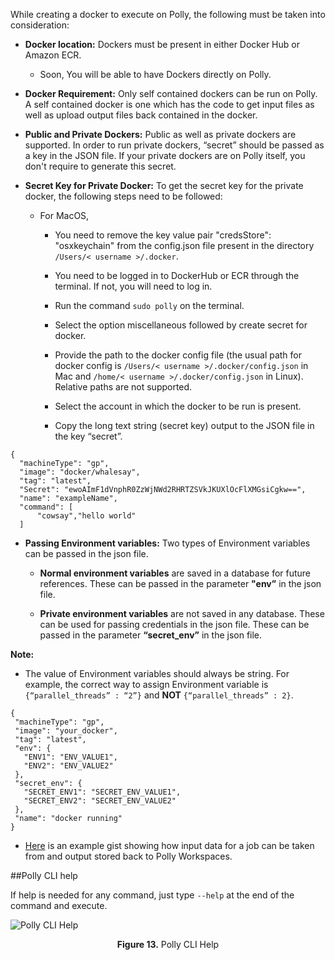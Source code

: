 While creating a docker to execute on Polly, the following must be taken into consideration:

*  **Docker location:** Dockers must be present in either Docker Hub or Amazon ECR.
      * Soon, You will be able to have Dockers directly on Polly.

*   **Docker Requirement:** Only self contained dockers can be run on Polly. A self contained docker is one which has the code to get input files as well as upload output files back contained in the docker.

*   **Public and Private Dockers:** Public as well as private dockers are supported. In order to run private dockers, “secret” should be passed as a key in the JSON file. If your private dockers are on Polly itself, you don't require to generate this secret.

*   **Secret Key for Private Docker:** To get the secret key for the private docker, the following steps need to be followed:

    *   For MacOS,
          * You need to remove the key value pair "credsStore": "osxkeychain" from the config.json file present in the directory `/Users/< username >/.docker`.

          *   You need to be logged in to DockerHub or ECR through the terminal. If not, you will need to log in.

          *   Run the command `sudo polly` on the terminal. 

          *   Select the option miscellaneous followed by create secret for docker. 

          *   Provide the path to the docker config file (the usual path for docker config is `/Users/< username >/.docker/config.json` in Mac and `/home/< username >/.docker/config.json` in Linux). Relative paths are not supported. 

          *   Select the account in which the docker to be run is present. 

          *   Copy the long text string (secret key) output to the JSON file in the key “secret”.

<pre><code>{
  "machineType": "gp",
  "image": "docker/whalesay",
  "tag": "latest",
  "Secret": "ewoAImF1dVnphR0ZzWjNWd2RHRTZSVkJKUXlOcFlXMGsiCgkw==",
  "name": "exampleName",
  "command": [
      "cowsay","hello world"
  ]</code></pre>

*   **Passing Environment variables:** Two types of Environment variables can be passed in the json file.

    *   **Normal environment variables** are saved in a database for future references. These can be passed in the parameter **"env”** in the json file.

    *   **Private environment variables** are not saved in any database. These can be used for passing credentials in the json file. These can be passed in the parameter **“secret_env”** in the json file.

**Note:**

*   The value of Environment variables should always be string. For example, the correct way to assign Environment variable is `{“parallel_threads” : “2”}` and **NOT** `{“parallel_threads” : 2}`.

<pre><code>{
 "machineType": "gp",
 "image": "your_docker",
 "tag": "latest",
 "env": {
   "ENV1": "ENV_VALUE1",
   "ENV2": "ENV_VALUE2"
 },
 "secret_env": {
   "SECRET_ENV1": "SECRET_ENV_VALUE1",
   "SECRET_ENV2": "SECRET_ENV_VALUE2"
 },
 "name": "docker running"
}</code></pre>

*   [Here](https://gist.github.com/GeorgeSabu/8a3251e263d93b08413ce2c56d8af45d "https://gist.github.com/GeorgeSabu/8a3251e263d93b08413ce2c56d8af45d") is an example gist showing how input data for a job can be taken from and output stored back to Polly Workspaces.

##Polly CLI help

If help is needed for any command, just type `--help` at the end of the command and execute.

![Polly CLI Help](../img/PollyCLI/8.png "Polly CLI Help") <center>**Figure 13.** Polly CLI Help</center>


